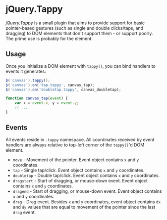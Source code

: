 # jQuery.Tappy

_jQuery.Tappy_ is a small plugin that aims to provide support for basic pointer-based gestures (such as single and double clicks/taps,
and dragging) to DOM elements that don't support them - or support poorly. The prime use is probably for the <code><canvas></code> element.

Usage
-
Once you initialize a DOM element with <code>tappy()</code>, you can bind handlers to events it generates:

```javascript
$('canvas').tappy();
$('canvas').on('tap.tappy', canvas_tap);
$('canvas').on('doubletap.tappy', canvas_doubletap);

function canvas_tap(event) {
    var x = event.x, y = event.y;
    // ...
}
```

Events
-
All events reside in <code>.tappy</code> namespace. All coordinates received by event handlers are always
relative to top-left corner of the <code>tappy()</code>'d DOM element.

* <code>move</code> - Movement of the pointer. Event object contains <code>x</code> and <code>y</code> coordinates.
* <code>tap</code> - Single tap/click. Event object contains <code>x</code> and <code>y</code> coordinates.
* <code>doubletap</code> - Double tap/click. Event object contains <code>x</code> and <code>y</code> coordinates.
* <code>dragstart</code> - Start of dragging, or mouse-down event. Event object contains <code>x</code> and <code>y</code> coordinates.
* <code>dragend</code> - Start of dragging, or mouse-down event. Event object contains <code>x</code> and <code>y</code> coordinates.
* <code>drag</code> - Drag event. Besides <code>x</code> and <code>y</code> coordinates, event object contains
                      <code>dx</code> and <code>dy</code> values that are equal to movement of the pointer since
                      the last <code>drag</code> event.